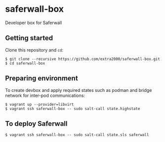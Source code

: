 # saferwall-box

Developer box for Saferwall


## Getting started

Clone this repository and `cd`:
```
$ git clone --recursive https://github.com/extra2000/saferwall-box.git
$ cd saferwall-box
```


## Preparing environment

To create devbox and apply required states such as podman and bridge network for inter-pod communications:
```
$ vagrant up --provider=libvirt
$ vagrant ssh saferwall-box -- sudo salt-call state.highstate
```


## To deploy Saferwall

```
$ vagrant ssh saferwall-box -- sudo salt-call state.sls saferwall
```